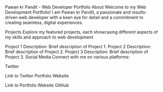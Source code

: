 Pawan kr Pandit - Web Developer Portfolio
About
Welcome to my Web Development Portfolio! I am Pawan kr Pandit, a passionate and results-driven web developer with a keen eye for detail and a commitment to creating seamless, digital experiences.

Projects
Explore my featured projects, each showcasing different aspects of my skills and approach to web development.

Project 1
Description: Brief description of Project 1.
Project 2
Description: Brief description of Project 2.
Project 3
Description: Brief description of Project 3.
Social Media
Connect with me on various platforms:

Twitter

Link to Twitter
Portfolio Website

Link to Portfolio Website
GitHub

